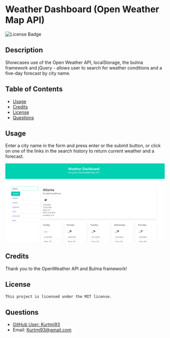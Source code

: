 # Weather Dashboard (Open Weather Map API)

  ![License Badge](https://img.shields.io/badge/license-MIT-green?style=for-the-badge)

  ## Description

  Showcases use of the Open Weather API, localStorage, the bulma framework and jQuery - allows user to search for weather conditions and a five-day forecast by city name.

  ## Table of Contents

  - [Usage](#usage)
  - [Credits](#credits)
  - [License](#license)
  - [Questions](#questions)

  ## Usage

  Enter a city name in the form and press enter or the submit button, or click on one of the links in the search history to return current weather and a forecast.

  ![Application Screenshot](./assets/screenshot-weather.png)

  ## Credits

  Thank you to the OpenWeather API and Bulma framework!

  ## License
    
    This project is licensed under the MIT license.

  ## Questions

  - [GitHub User: Kurtmj93](https://github.com/Kurtmj93/)
  - Email: Kurtmj93@gmail.com


